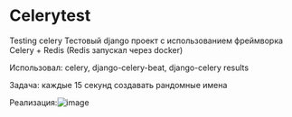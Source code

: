 # Celerytest
Testing celery 
Тестовый django проект с использованием фреймворка Celery + Redis
(Redis запускал через docker)

Использовал: celery, django-celery-beat, django-celery results

Задача: каждые 15 секунд создавать рандомные имена


Реализация:![image](https://user-images.githubusercontent.com/90385669/143731374-e5571027-85bf-4856-ae32-3f6d0a375228.png)

